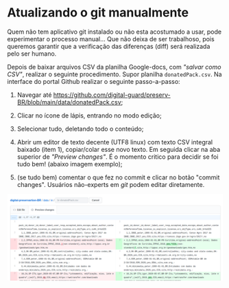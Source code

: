 # Atualizando o git manualmente

Quem não tem aplicativo git instalado ou não esta acostumado a usar, pode experimentar o processo manual... Que não deixa de ser trabalhoso, pois queremos garantir que a verificação das diferenças (diff) será realizada pelo ser humano.

Depois de baixar arquivos CSV da planilha Google-docs, com *"salvar como  CSV"*, realizar o seguinte procedimento. Supor planilha `donatedPack.csv`. Na interface do portal Github realizar o seguinte passo-a-passo:

1. Navegar até https://github.com/digital-guard/preserv-BR/blob/main/data/donatedPack.csv;

2. Clicar no ícone de lápis, entrando no modo edição;

3. Selecionar tudo, deletando todo o conteúdo;

4. Abrir um editor de texto decente (UTF8 linux) com texto CSV integral baixado (item 1), copiar/colar esse novo texto. Em seguida  clicar na aba superior de *"Preview changes"*. É o momento critico para decidir se foi tudo bem! (abaixo imagem exemplo);

5. (se tudo bem) comentar o que fez no commit e clicar no botão "commit changes". Usuários não-experts em *git* podem editar diretamente.

![](../assets/illustra-gitHubDiff.png)
